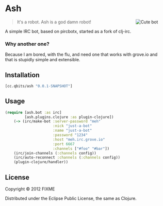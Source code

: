 # Ash

<img src="https://github.com/downloads/mpenet/ash/logo.png"
 alt="Cute bot" title="Cute bot" align="right" />

> It's a robot. Ash is a god damn robot!

A simple IRC bot, based on pircbotx, started as a fork of clj-irc.

### Why another one?
Because I am bored, with the flu, and need one that
works with grove.io and that is stupidly simple and extensible.


## Installation

```clojure
[cc.qbits/ash "0.0.1-SNAPSHOT"]

```

## Usage

```clojure
(require [ash.bot :as irc]
         [ash.plugins.clojure :as plugin-clojure])
    (-> (irc/make-bot :server-password "meh"
                      :nick "just-a-bot"
                      :name "just-a-bot"
                      :password "1234"
                      :host "meh.irc.grove.io"
                      :port 6667
                      :channels ["#foo" "#bar"])
    (irc/join-channels (:channels config))
    (irc/auto-reconnect :channels (:channels config))
    (plugin-clojure/handler))
```

## License

Copyright © 2012 FIXME

Distributed under the Eclipse Public License, the same as Clojure.
